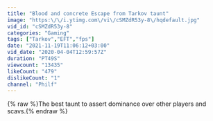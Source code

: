 ```yaml
---
title: "Blood and concrete Escape from Tarkov taunt"
image: "https:\/\/i.ytimg.com\/vi\/cSMZdR53y-8\/hqdefault.jpg"
vid_id: "cSMZdR53y-8"
categories: "Gaming"
tags: ["Tarkov","EFT","fps"]
date: "2021-11-19T11:06:12+03:00"
vid_date: "2020-04-04T12:59:57Z"
duration: "PT49S"
viewcount: "13435"
likeCount: "479"
dislikeCount: "1"
channel: "Philf"
---
```

{% raw %}The best taunt to assert dominance over other players and scavs.{% endraw %}
